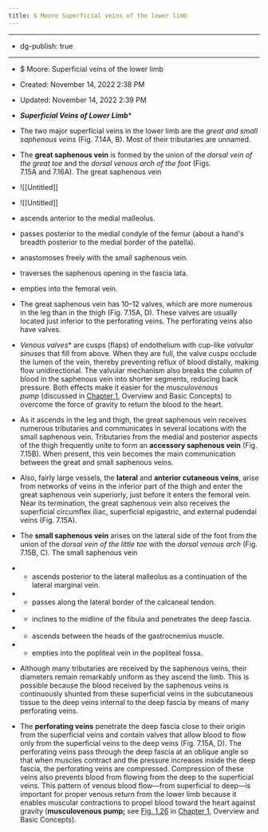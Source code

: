 ```yaml
---
title: $ Moore Superficial veins of the lower limb
---
```


- --

- dg-publish: true

- --

- $ Moore: Superficial veins of the lower limb

- Created: November 14, 2022 2:38 PM

- Updated: November 14, 2022 2:39 PM

- ***Superficial Veins of Lower Limb****

- The two major superficial veins in the lower limb are the *great and small saphenous veins* (Fig. 7.14A, B). Most of their tributaries are unnamed.

- The **great saphenous vein** is formed by the union of the *dorsal vein of the great toe* and the *dorsal venous arch of the foot* (Figs. 7.15A and 7.16A). The great saphenous vein

- ![[Untitled]]

- ![[Untitled]]

- ascends anterior to the medial malleolus.

- passes posterior to the medial condyle of the femur (about a hand's breadth posterior to the medial border of the patella).

- anastomoses freely with the small saphenous vein.

- traverses the saphenous opening in the fascia lata.

- empties into the femoral vein.

- The great saphenous vein has 10–12 valves, which are more numerous in the leg than in the thigh (Fig. 7.15A, D). These valves are usually located just inferior to the perforating veins. The perforating veins also have valves.

- *Venous valves** are cusps (flaps) of endothelium with cup-like *valvular sinuses* that fill from above. When they are full, the valve cusps occlude the lumen of the vein, thereby preventing reflux of blood distally, making flow unidirectional. The valvular mechanism also breaks the column of blood in the saphenous vein into shorter segments, reducing back pressure. Both effects make it easier for the *musculovenous pump* (discussed in [Chapter 1](https://meded-lwwhealthlibrary-com.eproxy.lib.hku.hk/content.aspx?legacySectionId=moore8-moore-8-moore-ch001), Overview and Basic Concepts) to overcome the force of gravity to return the blood to the heart.

- As it ascends in the leg and thigh, the great saphenous vein receives numerous tributaries and communicates in several locations with the small saphenous vein. Tributaries from the medial and posterior aspects of the thigh frequently unite to form an **accessory saphenous vein** (Fig. 7.15B). When present, this vein becomes the main communication between the great and small saphenous veins.

- Also, fairly large vessels, the **lateral** and **anterior cutaneous veins**, arise from networks of veins in the inferior part of the thigh and enter the great saphenous vein superiorly, just before it enters the femoral vein. Near its termination, the great saphenous vein also receives the superficial circumflex iliac, superficial epigastric, and external pudendal veins (Fig. 7.15A).

- The **small saphenous vein** arises on the lateral side of the foot from the union of the *dorsal vein of the little toe* with the *dorsal venous arch* (Fig. 7.15B, C). The small saphenous vein

- 
	 - ascends posterior to the lateral malleolus as a continuation of the lateral marginal vein.

- 
	 - passes along the lateral border of the calcaneal tendon.

- 
	 - inclines to the midline of the fibula and penetrates the deep fascia.

- 
	 - ascends between the heads of the gastrocnemius muscle.

- 
	 - empties into the popliteal vein in the popliteal fossa.

- Although many tributaries are received by the saphenous veins, their diameters remain remarkably uniform as they ascend the limb. This is possible because the blood received by the saphenous veins is continuously shunted from these superficial veins in the subcutaneous tissue to the deep veins internal to the deep fascia by means of many perforating veins.

- The **perforating veins** penetrate the deep fascia close to their origin from the superficial veins and contain valves that allow blood to flow only from the superficial veins to the deep veins (Fig. 7.15A, D). The perforating veins pass through the deep fascia at an oblique angle so that when muscles contract and the pressure increases inside the deep fascia, the perforating veins are compressed. Compression of these veins also prevents blood from flowing from the deep to the superficial veins. This pattern of venous blood flow—from superficial to deep—is important for proper venous return from the lower limb because it enables muscular contractions to propel blood toward the heart against gravity (**musculovenous pump;** see [Fig. 1.26](https://meded-lwwhealthlibrary-com.eproxy.lib.hku.hk/content.aspx?legacySectionId=moore8-moore-8-moore-ch001-fig026) in [Chapter 1](https://meded-lwwhealthlibrary-com.eproxy.lib.hku.hk/content.aspx?legacySectionId=moore8-moore-8-moore-ch001), Overview and Basic Concepts).
